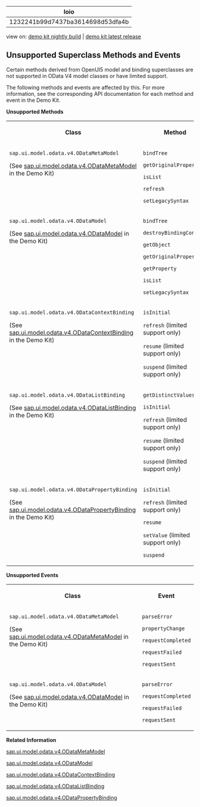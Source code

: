 <!-- loio1232241b99d7437ba3614698d53dfa4b -->

| loio |
| -----|
| 1232241b99d7437ba3614698d53dfa4b |

<div id="loio">

view on: [demo kit nightly build](https://sdk.openui5.org/nightly/#/topic/1232241b99d7437ba3614698d53dfa4b) | [demo kit latest release](https://sdk.openui5.org/topic/1232241b99d7437ba3614698d53dfa4b)</div>

## Unsupported Superclass Methods and Events

Certain methods derived from OpenUI5 model and binding superclasses are not supported in OData V4 model classes or have limited support.

The following methods and events are affected by this. For more information, see the corresponding API documentation for each method and event in the Demo Kit.

**Unsupported Methods**


<table>
<tr>
<th valign="top">

Class

</th>
<th valign="top">

Method

</th>
</tr>
<tr>
<td valign="top">

`sap.ui.model.odata.v4.ODataMetaModel`

\(See [sap.ui.model.odata.v4.ODataMetaModel](https://sdk.openui5.org/api/sap.ui.model.odata.v4.ODataMetaModel) in the Demo Kit\)

</td>
<td valign="top">

`bindTree`

`getOriginalProperty`

`isList`

`refresh`

`setLegacySyntax`

</td>
</tr>
<tr>
<td valign="top">

`sap.ui.model.odata.v4.ODataModel`

\(See [sap.ui.model.odata.v4.ODataModel](https://sdk.openui5.org/api/sap.ui.model.odata.v4.ODataModel) in the Demo Kit\)

</td>
<td valign="top">

`bindTree`

`destroyBindingContext`

`getObject`

`getOriginalProperty`

`getProperty`

`isList`

`setLegacySyntax`

</td>
</tr>
<tr>
<td valign="top">

`sap.ui.model.odata.v4.ODataContextBinding`

\(See [sap.ui.model.odata.v4.ODataContextBinding](https://sdk.openui5.org/api/sap.ui.model.odata.v4.ODataContextBinding) in the Demo Kit\)

</td>
<td valign="top">

`isInitial`

`refresh` \(limited support only\)

`resume` \(limited support only\)

`suspend` \(limited support only\)

</td>
</tr>
<tr>
<td valign="top">

`sap.ui.model.odata.v4.ODataListBinding`

\(See [sap.ui.model.odata.v4.ODataListBinding](https://sdk.openui5.org/api/sap.ui.model.odata.v4.ODataListBinding) in the Demo Kit\)

</td>
<td valign="top">

`getDistinctValues`

`isInitial`

`refresh` \(limited support only\)

`resume` \(limited support only\)

`suspend` \(limited support only\)

</td>
</tr>
<tr>
<td valign="top">

`sap.ui.model.odata.v4.ODataPropertyBinding`

\(See [sap.ui.model.odata.v4.ODataPropertyBinding](https://sdk.openui5.org/api/sap.ui.model.odata.v4.ODataPropertyBinding) in the Demo Kit\)

</td>
<td valign="top">

`isInitial`

`refresh` \(limited support only\)

`resume`

`setValue` \(limited support only\)

`suspend`

</td>
</tr>
</table>

**Unsupported Events**


<table>
<tr>
<th valign="top">

Class

</th>
<th valign="top">

Event

</th>
</tr>
<tr>
<td valign="top">

`sap.ui.model.odata.v4.ODataMetaModel`

\(See [sap.ui.model.odata.v4.ODataMetaModel](https://sdk.openui5.org/api/sap.ui.model.odata.v4.ODataMetaModel) in the Demo Kit\)

</td>
<td valign="top">

`parseError`

`propertyChange`

`requestCompleted`

`requestFailed`

`requestSent`

</td>
</tr>
<tr>
<td valign="top">

`sap.ui.model.odata.v4.ODataModel`

\(See [sap.ui.model.odata.v4.ODataModel](https://sdk.openui5.org/api/sap.ui.model.odata.v4.ODataModel) in the Demo Kit\)

</td>
<td valign="top">

`parseError`

`requestCompleted`

`requestFailed`

`requestSent`

</td>
</tr>
</table>

**Related Information**  


[sap.ui.model.odata.v4.ODataMetaModel](https://sdk.openui5.org/api/sap.ui.model.odata.v4.ODataMetaModel)

[sap.ui.model.odata.v4.ODataModel](https://sdk.openui5.org/api/sap.ui.model.odata.v4.ODataModel)

[sap.ui.model.odata.v4.ODataContextBinding](https://sdk.openui5.org/api/sap.ui.model.odata.v4.ODataContextBinding)

[sap.ui.model.odata.v4.ODataListBinding](https://sdk.openui5.org/api/sap.ui.model.odata.v4.ODataListBinding)

[sap.ui.model.odata.v4.ODataPropertyBinding](https://sdk.openui5.org/api/sap.ui.model.odata.v4.ODataPropertyBinding)

